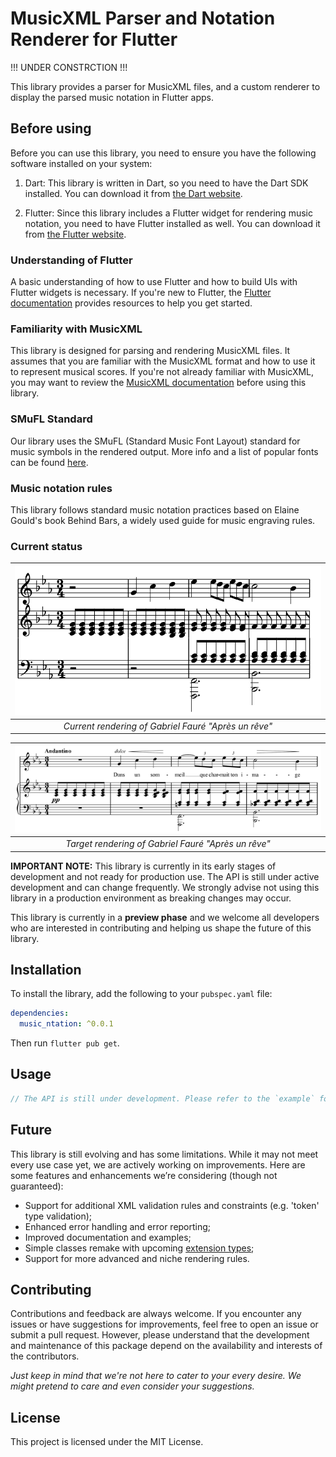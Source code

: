 # MusicXML Parser and Notation Renderer for Flutter

!!! UNDER CONSTRCTION !!!

This library provides a parser for MusicXML files, and a custom renderer to display the parsed music notation in Flutter apps.

## Before using

Before you can use this library, you need to ensure you have the following software installed on your system:

1. Dart: This library is written in Dart, so you need to have the Dart SDK installed. You can download it from [the Dart website](https://dart.dev/get-dart).

2. Flutter: Since this library includes a Flutter widget for rendering music notation, you need to have Flutter installed as well. You can download it from [the Flutter website](https://flutter.dev/docs/get-started/install).

### Understanding of Flutter

A basic understanding of how to use Flutter and how to build UIs with Flutter widgets is necessary. If you're new to Flutter, the [Flutter documentation](https://flutter.dev/docs) provides resources to help you get started.

### Familiarity with MusicXML

This library is designed for parsing and rendering MusicXML files. It assumes that you are familiar with the MusicXML format and how to use it to represent musical scores. If you're not already familiar with MusicXML, you may want to review the [MusicXML documentation](https://www.musicxml.com/for-developers/) before using this library.

### SMuFL Standard

Our library uses the SMuFL (Standard Music Font Layout) standard for music symbols in the rendered output. More info and a list of popular fonts can be found [here](https://www.smufl.org/fonts/).

### Music notation rules

This library follows standard music notation practices based on Elaine Gould's book Behind Bars, a widely used guide for music engraving rules.

### Current status

|<img src='./docs/images/current_status_apres.png' width='550'>|
|:--:|
| *Current rendering of Gabriel Fauré "Après un rêve"* |

|<img src='./docs/images/target_apres.png' width='550'>|
|:--:|
| *Target rendering of Gabriel Fauré "Après un rêve"* |

**IMPORTANT NOTE:** This library is currently in its early stages of development and not ready for production use. The API is still under active development and can change frequently. We strongly advise not using this library in a production environment as breaking changes may occur.

This library is currently in a **preview phase** and we welcome all developers who are interested in contributing and helping us shape the future of this library.

## Installation

To install the library, add the following to your `pubspec.yaml` file:

```yaml
dependencies:
  music_ntation: ^0.0.1
```

Then run `flutter pub get`.

## Usage

```dart
// The API is still under development. Please refer to the `example` folder for usage details.
```

## Future

This library is still evolving and has some limitations. While it may not meet every use case yet, we are actively working on improvements. Here are some features and enhancements we’re considering (though not guaranteed):

- Support for additional XML validation rules and constraints (e.g. 'token' type validation);
- Enhanced error handling and error reporting;
- Improved documentation and examples;
- Simple classes remake with upcoming [extension types](https://github.com/dart-lang/language/issues/2727);
- Support for more advanced and niche rendering rules.

## Contributing

Contributions and feedback are always welcome. If you encounter any issues or have suggestions for improvements, feel free to open an issue or submit a pull request. However, please understand that the development and maintenance of this package depend on the availability and interests of the contributors.

*Just keep in mind that we're not here to cater to your every desire. We might pretend to care and even consider your suggestions.*

## License

This project is licensed under the MIT License.
